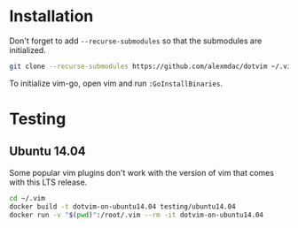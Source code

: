 # Installation

Don't forget to add `--recurse-submodules` so that the submodules are
initialized.

```bash
git clone --recurse-submodules https://github.com/alexmdac/dotvim ~/.vim
```

To initialize vim-go, open vim and run `:GoInstallBinaries`.

# Testing

## Ubuntu 14.04

Some popular vim plugins don't work with the version of vim that comes with
this LTS release.

```bash
cd ~/.vim
docker build -t dotvim-on-ubuntu14.04 testing/ubuntu14.04
docker run -v "$(pwd)":/root/.vim --rm -it dotvim-on-ubuntu14.04
```
